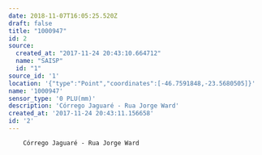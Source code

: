 ```yaml
---
date: 2018-11-07T16:05:25.520Z
draft: false
title: "1000947"
id: 2
source:
  created_at: "2017-11-24 20:43:10.664712"
  name: "SAISP"
  id: "1"
source_id: '1'
location: '{"type":"Point","coordinates":[-46.7591848,-23.5680505]}'
name: '1000947'
sensor_type: '0 PLU(mm)'
description: 'Córrego Jaguaré - Rua Jorge Ward'
created_at: '2017-11-24 20:43:11.156658'
id: '2'
---
```

		Córrego Jaguaré - Rua Jorge Ward